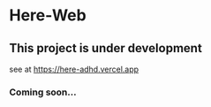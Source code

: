 # Here-Web
## This project is under development
see at https://here-adhd.vercel.app
### Coming soon...
